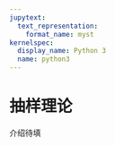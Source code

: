```yaml
---
jupytext:
  text_representation:
    format_name: myst
kernelspec:
  display_name: Python 3
  name: python3
---
```


# 抽样理论

介绍待填